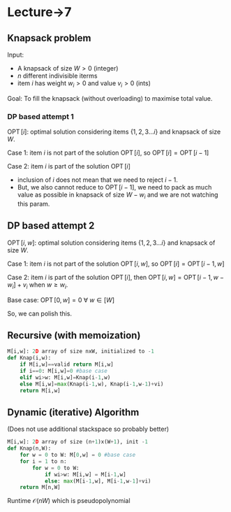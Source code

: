 # Lecture->7
## Knapsack problem
Input: 
- A knapsack of size $W>0$ (integer)
- $n$ different indivisible iterms
- item $i$ has weight $w_i>0$ and value $v_i>0$ (ints)

Goal: To fill the knapsack (without overloading) to maximise total value.

### DP based attempt 1
$\operatorname{OPT}[i]$: optimal solution considering items $\{1,2,3\dots i\}$ and knapsack of size $W$.

Case 1: item $i$ is not part of the solution $\operatorname{OPT}[i]$, so $\operatorname{OPT}[i]=\operatorname{OPT}[i-1]$

Case 2: item $i$ is part of the solution $\operatorname{OPT}[i]$
- inclusion of $i$ does not mean that we need to reject $i-1$.
- But, we also cannot reduce to $\operatorname{OPT}[i-1]$, we need to pack as much value as possible in knapsack of size $W-w_i$ and we are not watching this param.

## DP based attempt 2
$\operatorname{OPT}[i,w]$: optimal solution considering items $\{1,2,3\dots i\}$ and knapsack of size $W$.

Case 1: item $i$ is not part of the solution $\operatorname{OPT}[i,w]$, so $\operatorname{OPT}[i]=\operatorname{OPT}[i-1,w]$

Case 2: item $i$ is part of the solution $\operatorname{OPT}[i]$, then $\operatorname{OPT}[i,w]=\operatorname{OPT}[i-1,w-w_i]+v_i$ when $w\geq w_i$.

Base case: $\operatorname{OPT}[0,w]=0\ \forall \ w\in[W]$

So, we can polish this.

## Recursive (with memoization)
```py
M[i,w]: 2D array of size nxW, initialized to -1
def Knap(i,w):
	if M[i,w]==valid return M[i,w]
	if i==0: M[i,w]=0 #base case
	elif wi>w: M[i,w]=Knap(i-1,w)
	else M[i,w]=max(Knap(i-1,w), Knap(i-1,w-1)+vi)
	return M[i,w]
```

## Dynamic (iterative) Algorithm
(Does not use additional stackspace so probably better)
```py
M[i,w]: 2D array of size (n+1)x(W+1), init -1
def Knap(n,W):
	for w = 0 to W: M[0,w] = 0 #base case
	for i = 1 to n:
		for w = 0 to W:
			if wi>w: M[i,w] = M[i-1,w]
			else: max(M[i-1,w], M[i-1,w-1]+vi)
	return M[n,W]
```
Runtime $\mathcal O(nW)$ which is pseudopolynomial